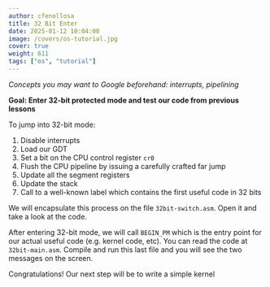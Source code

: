 ```yaml
---
author: cfenollosa  
title: 32 Bit Enter
date: 2025-01-12 10:04:00
image: /covers/os-tutorial.jpg
cover: true
weight: 611
tags: ["os", "tutorial"]
---
```


*Concepts you may want to Google beforehand: interrupts, pipelining*

**Goal: Enter 32-bit protected mode and test our code from previous lessons**

To jump into 32-bit mode:

1. Disable interrupts
2. Load our GDT
3. Set a bit on the CPU control register `cr0`
4. Flush the CPU pipeline by issuing a carefully crafted far jump
5. Update all the segment registers
6. Update the stack
7. Call to a well-known label which contains the first useful code in 32 bits

We will encapsulate this process on the file `32bit-switch.asm`. Open it
and take a look at the code.

After entering 32-bit mode, we will call `BEGIN_PM` which is the entry point
for our actual useful code (e.g. kernel code, etc). You can read the code
at `32bit-main.asm`. Compile and run this last file and you will see the two 
messages on the screen.

Congratulations! Our next step will be to write a simple kernel